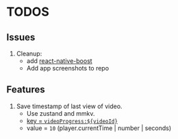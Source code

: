 # TODOS

## Issues

1. Cleanup:
   - add [react-native-boost](https://github.com/kuatsu/react-native-boost)
   - Add app screenshots to repo

## Features

1. Save timestamp of last view of video.
   - Use zustand and mmkv.
   - [key = `videoProgress:${videoId}`](lib/store.ts#L453)
   - value = `10` (player.currentTime | number | seconds)
